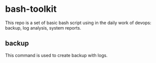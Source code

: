 # bash-toolkit
This repo is a set of basic bash script using in the daily work of devops: backup, log analysis, system reports.

## backup
This command is used to create backup with logs.

